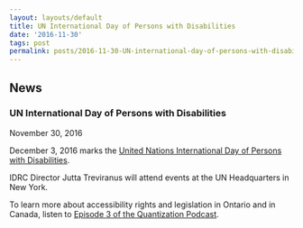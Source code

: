```yaml
---
layout: layouts/default
title: UN International Day of Persons with Disabilities
date: '2016-11-30'
tags: post
permalink: posts/2016-11-30-UN-international-day-of-persons-with-disabilities.html
---
```

<article class="floe-content floe-news-item">
                <h2> News </h2>
                <h3>UN International Day of Persons with Disabilities</h3>
                <time class="floe-date" datetime="2016-11-30">November 30, 2016</time>
                <p>
                    December 3, 2016 marks the <a href="http://www.un.org/en/events/disabilitiesday/">United Nations International Day of Persons with Disabilities</a>.
                </p>
                <p>
                    IDRC Director Jutta Treviranus will attend events at the UN Headquarters in New York.
                </p>
                <p>
                    To learn more about accessibility rights and legislation in Ontario and in Canada, listen to <a href="http://quantization.ca/podcast/episode-three-aoda/">Episode 3 of the Quantization Podcast</a>.
                </p>
            </article>
